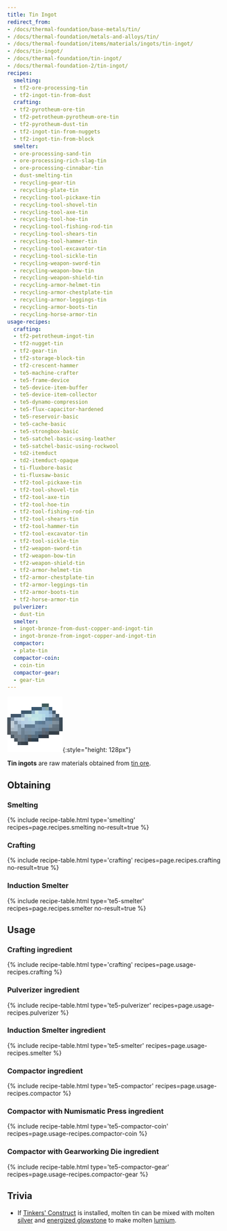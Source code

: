 ```yaml
---
title: Tin Ingot
redirect_from:
- /docs/thermal-foundation/base-metals/tin/
- /docs/thermal-foundation/metals-and-alloys/tin/
- /docs/thermal-foundation/items/materials/ingots/tin-ingot/
- /docs/tin-ingot/
- /docs/thermal-foundation/tin-ingot/
- /docs/thermal-foundation-2/tin-ingot/
recipes:
  smelting:
  - tf2-ore-processing-tin
  - tf2-ingot-tin-from-dust
  crafting:
  - tf2-pyrotheum-ore-tin
  - tf2-petrotheum-pyrotheum-ore-tin
  - tf2-pyrotheum-dust-tin
  - tf2-ingot-tin-from-nuggets
  - tf2-ingot-tin-from-block
  smelter:
  - ore-processing-sand-tin
  - ore-processing-rich-slag-tin
  - ore-processing-cinnabar-tin
  - dust-smelting-tin
  - recycling-gear-tin
  - recycling-plate-tin
  - recycling-tool-pickaxe-tin
  - recycling-tool-shovel-tin
  - recycling-tool-axe-tin
  - recycling-tool-hoe-tin
  - recycling-tool-fishing-rod-tin
  - recycling-tool-shears-tin
  - recycling-tool-hammer-tin
  - recycling-tool-excavator-tin
  - recycling-tool-sickle-tin
  - recycling-weapon-sword-tin
  - recycling-weapon-bow-tin
  - recycling-weapon-shield-tin
  - recycling-armor-helmet-tin
  - recycling-armor-chestplate-tin
  - recycling-armor-leggings-tin
  - recycling-armor-boots-tin
  - recycling-horse-armor-tin
usage-recipes:
  crafting:
  - tf2-petrotheum-ingot-tin
  - tf2-nugget-tin
  - tf2-gear-tin
  - tf2-storage-block-tin
  - tf2-crescent-hammer
  - te5-machine-crafter
  - te5-frame-device
  - te5-device-item-buffer
  - te5-device-item-collector
  - te5-dynamo-compression
  - te5-flux-capacitor-hardened
  - te5-reservoir-basic
  - te5-cache-basic
  - te5-strongbox-basic
  - te5-satchel-basic-using-leather
  - te5-satchel-basic-using-rockwool
  - td2-itemduct
  - td2-itemduct-opaque
  - ti-fluxbore-basic
  - ti-fluxsaw-basic
  - tf2-tool-pickaxe-tin
  - tf2-tool-shovel-tin
  - tf2-tool-axe-tin
  - tf2-tool-hoe-tin
  - tf2-tool-fishing-rod-tin
  - tf2-tool-shears-tin
  - tf2-tool-hammer-tin
  - tf2-tool-excavator-tin
  - tf2-tool-sickle-tin
  - tf2-weapon-sword-tin
  - tf2-weapon-bow-tin
  - tf2-weapon-shield-tin
  - tf2-armor-helmet-tin
  - tf2-armor-chestplate-tin
  - tf2-armor-leggings-tin
  - tf2-armor-boots-tin
  - tf2-horse-armor-tin
  pulverizer:
  - dust-tin
  smelter:
  - ingot-bronze-from-dust-copper-and-ingot-tin
  - ingot-bronze-from-ingot-copper-and-ingot-tin
  compactor:
  - plate-tin
  compactor-coin:
  - coin-tin
  compactor-gear:
  - gear-tin
---
```


![Tin ingot](/assets/images/thermal-foundation-2/ingot-tin.png){:style="height: 128px"}


**Tin ingots** are raw materials obtained from [tin ore](/docs/1.12/thermal-foundation-2/tin-ore/).


Obtaining
---------

### Smelting
{% include recipe-table.html type='smelting' recipes=page.recipes.smelting no-result=true %}

### Crafting
{% include recipe-table.html type='crafting' recipes=page.recipes.crafting no-result=true %}

### Induction Smelter
{% include recipe-table.html type='te5-smelter' recipes=page.recipes.smelter no-result=true %}


Usage
-----

### Crafting ingredient
{% include recipe-table.html type='crafting' recipes=page.usage-recipes.crafting %}

### Pulverizer ingredient
{% include recipe-table.html type='te5-pulverizer' recipes=page.usage-recipes.pulverizer %}

### Induction Smelter ingredient
{% include recipe-table.html type='te5-smelter' recipes=page.usage-recipes.smelter %}

### Compactor ingredient
{% include recipe-table.html type='te5-compactor' recipes=page.usage-recipes.compactor %}

### Compactor with Numismatic Press ingredient
{% include recipe-table.html type='te5-compactor-coin' recipes=page.usage-recipes.compactor-coin %}

### Compactor with Gearworking Die ingredient
{% include recipe-table.html type='te5-compactor-gear' recipes=page.usage-recipes.compactor-gear %}


Trivia
------

* If [Tinkers'
  Construct](https://minecraft.curseforge.com/projects/tinkers-construct) is
  installed, molten tin can be mixed with molten [silver](/docs/1.12/thermal-foundation-2/silver-ingot/)
  and [energized glowstone](/docs/1.12/thermal-foundation-2/energized-glowstone/) to make molten
  [lumium](/docs/1.12/thermal-foundation-2/lumium-ingot/).
